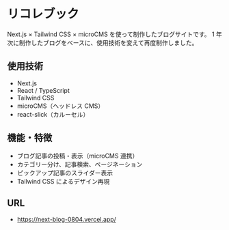 # リコレブック

Next.js × Tailwind CSS × microCMS を使って制作したブログサイトです。
1 年次に制作したブログをベースに、使用技術を変えて再度制作しました。

## 使用技術

- Next.js
- React / TypeScript
- Tailwind CSS
- microCMS（ヘッドレス CMS）
- react-slick（カルーセル）

## 機能・特徴

- ブログ記事の投稿・表示（microCMS 連携）
- カテゴリー分け、記事検索、ページネーション
- ピックアップ記事のスライダー表示
- Tailwind CSS によるデザイン再現

## URL

- https://next-blog-0804.vercel.app/
